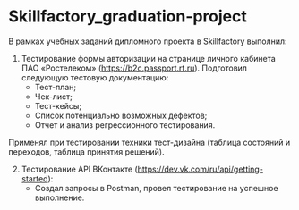 # Skillfactory_graduation-project
В рамках учебных заданий дипломного проекта в Skillfactory выполнил:
1. Тестирование формы авторизации на странице личного кабинета ПАО «Ростелеком» (https://b2c.passport.rt.ru).
   Подготовил следующую тестовую документацию:
   - Тест-план;
   - Чек-лист;
   - Тест-кейсы;
   - Список потенциально возможных дефектов;
   - Отчет и анализ регрессионного тестирования.

Применял при тестировании техники тест-дизайна (таблица состояний и переходов, таблица принятия решений).

2. Тестирование API ВКонтакте (https://dev.vk.com/ru/api/getting-started):
   - Создал запросы в Postman, провел тестирование на успешное выполнение.
